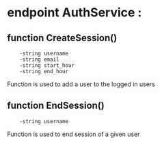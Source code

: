 # endpoint AuthService : 
## function CreateSession() 
        -string username 
        -string email 
        -string start_hour 
        -string end_hour
Function is used to add a user to the logged in users 

## function EndSession()
        -string username 
Function  is used to end session of a given user 

